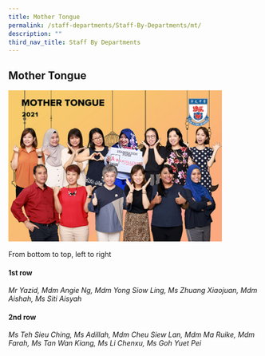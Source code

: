 ```yaml
---
title: Mother Tongue
permalink: /staff-departments/Staff-By-Departments/mt/
description: ""
third_nav_title: Staff By Departments
---
```

## Mother Tongue

<img src="/images/MT.jpg" style="width:85%">

From bottom to top, left to right  

#### 1st row

_Mr Yazid, Mdm Angie Ng, Mdm Yong Siow Ling, Ms Zhuang Xiaojuan, Mdm Aishah, Ms Siti Aisyah_  

#### 2nd row

_Ms Teh Sieu Ching, Ms Adillah, Mdm Cheu Siew Lan, Mdm Ma Ruike, Mdm Farah, Ms Tan Wan Kiang, Ms Li Chenxu, Ms Goh Yuet Pei_